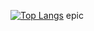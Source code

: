 [![Top Langs](https://github-readme-stats.vercel.app/api/top-langs/?username=Zekiah-A&layout=compact)](https://github.com/anuraghazra/github-readme-stats)
epic
<!--
- 🔭 I’m currently working on MHFPS
- 🌱 I’m currently learning C#
- 👯 I’m looking to collaborate on Nukkit-PM1E
- 🤔 I’m looking for help with MHFPS (Big Project)
- 💬 Ask me about Anything!
- 📫 How to reach me: Github
- ⚡ Fun fact: My bio is a lie
-->
